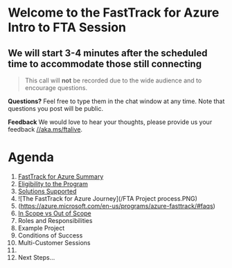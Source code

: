 # Welcome to the FastTrack for Azure Intro to FTA Session
## We will start 3-4 minutes after the scheduled time to accommodate those still connecting

> This call will **not** be recorded due to the wide audience and to encourage questions.

**Questions?** Feel free to type them in the chat window at any time. Note that questions you post will be public. 

**Feedback** We would love to hear your thoughts, please provide us your feedback [//aka.ms/ftalive](https://aka.ms/ftalive).

# Agenda

1. [FastTrack for Azure Summary](https://azure.microsoft.com/en-us/programs/azure-fasttrack/#overview)
2. [Eligibility to the Program](https://azure.microsoft.com/en-us/programs/azure-fasttrack/#eligible-customers)
3. [Solutions Supported](https://azure.microsoft.com/en-us/programs/azure-fasttrack/#supported-solutions)
4. ![The FastTrack for Azure Journey](/FTA Project process.PNG)
5. (https://azure.microsoft.com/en-us/programs/azure-fasttrack/#faqs)
6. [In Scope vs Out of Scope](https://azure.microsoft.com/en-us/programs/azure-fasttrack/#faqs)
7. Roles and Responsibilities
8. Example Project
9. Conditions of Success
10. Multi-Customer Sessions
11. 
12. Next Steps…

